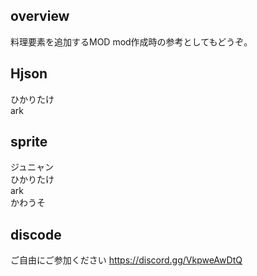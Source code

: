 ## overview
料理要素を追加するMOD
mod作成時の参考としてもどうぞ。

## Hjson
ひかりたけ<br>
ark<br>

## sprite
ジュニャン<br>
ひかりたけ<br>
ark<br>
かわうそ<br>

## discode
ご自由にご参加ください
https://discord.gg/VkpweAwDtQ
